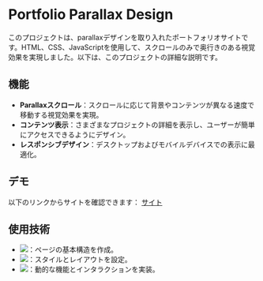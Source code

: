 # Portfolio Parallax Design

このプロジェクトは、parallaxデザインを取り入れたポートフォリオサイトです。HTML、CSS、JavaScriptを使用して、スクロールのみで奥行きのある視覚効果を実現しました。以下は、このプロジェクトの詳細な説明です。

## 機能

- **Parallaxスクロール**：スクロールに応じて背景やコンテンツが異なる速度で移動する視覚効果を実現。
- **コンテンツ表示**：さまざまなプロジェクトの詳細を表示し、ユーザーが簡単にアクセスできるようにデザイン。
- **レスポンシブデザイン**：デスクトップおよびモバイルデバイスでの表示に最適化。

## デモ

以下のリンクからサイトを確認できます： [サイト](https://shima0710.github.io/parallax/)

## 使用技術

- <img src="https://img.shields.io/badge/-Html5-E34F26.svg?logo=html5&style=plastic">：ページの基本構造を作成。
- <img src="https://img.shields.io/badge/-Css3-1572B6.svg?logo=css3&style=plastic">：スタイルとレイアウトを設定。
- <img src="https://img.shields.io/badge/-Javascript-F7DF1E.svg?logo=javascript&style=plastic">：動的な機能とインタラクションを実装。

